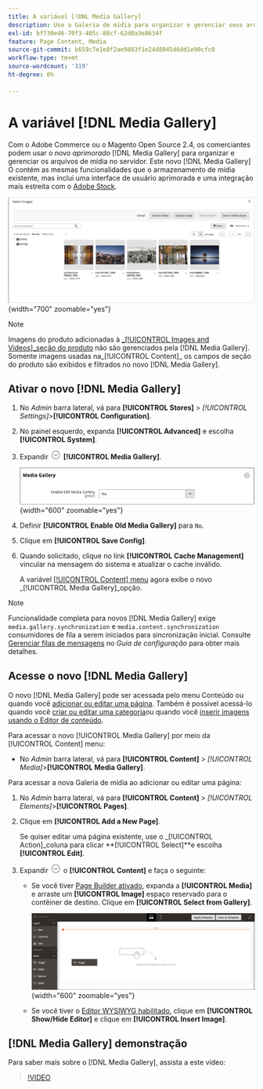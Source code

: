```yaml
---
title: A variável [!DNL Media Gallery]
description: Use a Galeria de mídia para organizar e gerenciar seus arquivos de mídia no servidor.
exl-id: bf730e46-70f3-405c-88cf-62d0a3e8634f
feature: Page Content, Media
source-git-commit: b659c7e1e8f2ae9883f1e24d8045d6dd1e90cfc0
workflow-type: tm+mt
source-wordcount: '319'
ht-degree: 0%

---
```


# A variável [!DNL Media Gallery]

Com o Adobe Commerce ou o Magento Open Source 2.4, os comerciantes podem usar o novo _aprimorado_ [!DNL Media Gallery] para organizar e gerenciar os arquivos de mídia no servidor. Este novo [!DNL Media Gallery] O contém as mesmas funcionalidades que o armazenamento de mídia existente, mas inclui uma interface de usuário aprimorada e uma integração mais estreita com o [Adobe Stock][adobe-stock].

![Imagens exibidas na grade da Galeria de mídia](./assets/media-gallery-grid.png){width="700" zoomable="yes"}

>[!NOTE]
>
>Imagens do produto adicionadas à [_[!UICONTROL Images and Videos]_seção do produto](../catalog/product-image.md#upload-an-image) não são gerenciados pela [!DNL Media Gallery]. Somente imagens usadas na_[!UICONTROL Content]_ os campos de seção do produto são exibidos e filtrados no novo [!DNL Media Gallery].

## Ativar o novo [!DNL Media Gallery]

1. No _Admin_ barra lateral, vá para **[!UICONTROL Stores]** > _[!UICONTROL Settings]_>**[!UICONTROL Configuration]**.

1. No painel esquerdo, expanda **[!UICONTROL Advanced]** e escolha **[!UICONTROL System]**.

1. Expandir ![Seletor de expansão](../assets/icon-display-expand.png) **[!UICONTROL Media Gallery]**.

   ![Configuração avançada - [!DNL Media Gallery]](./assets/system-media-gallery.png){width="600" zoomable="yes"}

1. Definir **[!UICONTROL Enable Old Media Gallery]** para `No`.

1. Clique em **[!UICONTROL Save Config]**.

1. Quando solicitado, clique no link **[!UICONTROL Cache Management]** vincular na mensagem do sistema e atualizar o cache inválido.

   A variável [[!UICONTROL Content] menu](/help/content-design/content-menu.md) agora exibe o novo _[!UICONTROL Media Gallery]_opção.

>[!NOTE]
>
>Funcionalidade completa para novos [!DNL Media Gallery] exige `media.gallery.synchronization` e `media.content.synchronization` consumidores de fila a serem iniciados para sincronização inicial. Consulte [Gerenciar filas de mensagens](https://experienceleague.adobe.com/docs/commerce-operations/configuration-guide/message-queues/manage-message-queues.html) no _Guia de configuração_ para obter mais detalhes.

## Acesse o novo [!DNL Media Gallery]

O novo [!DNL Media Gallery] pode ser acessada pelo menu Conteúdo ou quando você [adicionar ou editar uma página](/help/content-design/page-add.md). Também é possível acessá-lo quando você [criar ou editar uma categoria](/help/catalog/category-create.md)ou quando você [inserir imagens usando o Editor de conteúdo](/help/content-design/editor-insert-image.md).

Para acessar o novo [!UICONTROL Media Gallery] por meio da [!UICONTROL Content] menu:

- No _Admin_ barra lateral, vá para **[!UICONTROL Content]** > _[!UICONTROL Media]_>**[!UICONTROL Media Gallery]**.

Para acessar a nova Galeria de mídia ao adicionar ou editar uma página:

1. No _Admin_ barra lateral, vá para **[!UICONTROL Content]** > _[!UICONTROL Elements]_>**[!UICONTROL Pages]**.

1. Clique em **[!UICONTROL Add a New Page]**.

   Se quiser editar uma página existente, use o _[!UICONTROL Action]_coluna para clicar **[!UICONTROL Select]**e escolha **[!UICONTROL Edit]**.

1. Expandir ![Seletor de expansão](../assets/icon-display-expand.png) o **[!UICONTROL Content]** e faça o seguinte:

   - Se você tiver [Page Builder ativado](../page-builder/setup.md), expanda a **[!UICONTROL Media]** e arraste um **[!UICONTROL Image]** espaço reservado para o contêiner de destino. Clique em **[!UICONTROL Select from Gallery]**.

     ![Arrastar imagem para o estágio](./assets/pb-media-image-drag.png){width="600" zoomable="yes"}

   - Se você tiver o [Editor WYSIWYG habilitado](/help/content-design/editor.md), clique em **[!UICONTROL Show/Hide Editor]** e clique em **[!UICONTROL Insert Image]**.

## [!DNL Media Gallery] demonstração

Para saber mais sobre o [!DNL Media Gallery], assista a este vídeo:

>[!VIDEO](https://video.tv.adobe.com/v/343785?quality=12)

[adobe-stock]: https://stock.adobe.com

